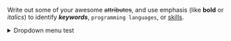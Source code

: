 Write out some of your awesome ~~attributes~~, and use emphasis (like **bold** or _italics_) to identify ***keywords***, `programming languages`, or <u>skills</u>. 

<details>
  <summary>Dropdown menu test</summary>
  If you see this: Great it seems to work fine :tada: 
</details>
